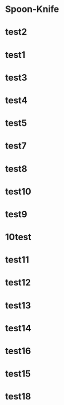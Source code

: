 # Spoon-Knife
# test2
# test1
# test3
# test4
# test5
# test7
# test8
# test10
# test9
# 10test
# test11
# test12
# test13
# test14
# test16
# test15
# test18
